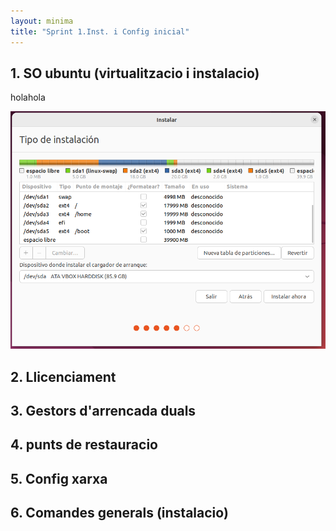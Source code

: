 ```yaml
---
layout: minima
title: "Sprint 1.Inst. i Config inicial"
---
```


## 1. SO ubuntu (virtualitzacio i instalacio)

holahola

![text](captures/captura31.png)

## 2. Llicenciament



## 3. Gestors d'arrencada duals



## 4. punts de restauracio



## 5. Config xarxa



## 6. Comandes generals (instalacio)



